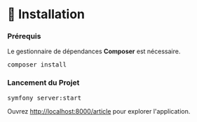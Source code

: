 <body>
    <div class="container">
        <div class="section">
            <h1>🚀 Installation</h1>
            <h3>Prérequis</h3>
            <p>Le gestionnaire de dépendances <strong>Composer</strong> est nécessaire.</p>
            <pre class="command">composer install</pre>
            <h3>Lancement du Projet</h3>
            <pre class="command">symfony server:start</pre>
            <p>Ouvrez <a href="http://localhost:8000/article">http://localhost:8000/article</a> pour explorer l'application.</p>
        </div>
    </div>
</body>
</html>
